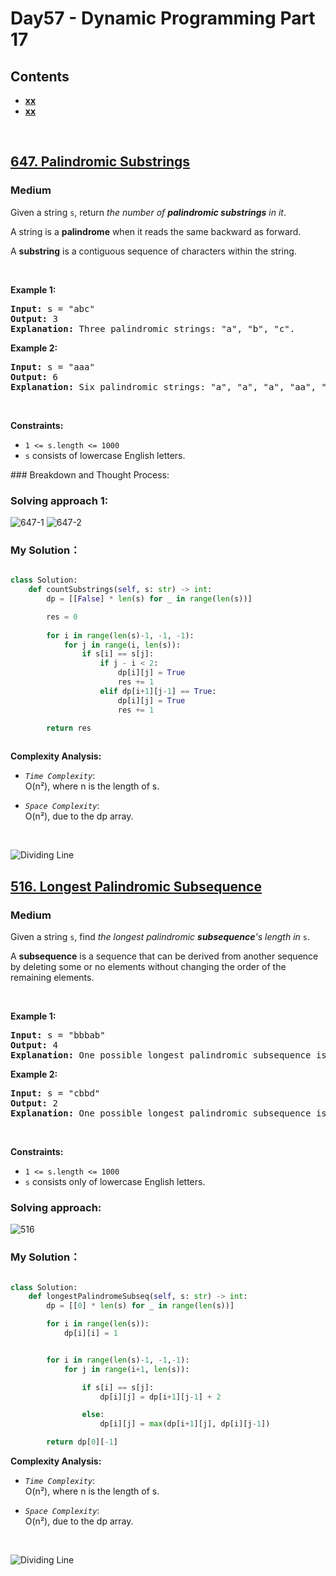 # Day57 - Dynamic Programming Part 17


## Contents
* **[xx](#647)**
* **[xx](#516)**


<br>
<h2 id = "647"><a href="https://leetcode.com/problems/palindromic-substrings">647. Palindromic Substrings</a></h2><h3>Medium</h3><p>Given a string <code>s</code>, return <em>the number of <strong>palindromic substrings</strong> in it</em>.</p>

<p>A string is a <strong>palindrome</strong> when it reads the same backward as forward.</p>

<p>A <strong>substring</strong> is a contiguous sequence of characters within the string.</p>

<p>&nbsp;</p>
<p><strong class="example">Example 1:</strong></p>

<pre>
<strong>Input:</strong> s = &quot;abc&quot;
<strong>Output:</strong> 3
<strong>Explanation:</strong> Three palindromic strings: &quot;a&quot;, &quot;b&quot;, &quot;c&quot;.
</pre>

<p><strong class="example">Example 2:</strong></p>

<pre>
<strong>Input:</strong> s = &quot;aaa&quot;
<strong>Output:</strong> 6
<strong>Explanation:</strong> Six palindromic strings: &quot;a&quot;, &quot;a&quot;, &quot;a&quot;, &quot;aa&quot;, &quot;aa&quot;, &quot;aaa&quot;.
</pre>

<p>&nbsp;</p>
<p><strong>Constraints:</strong></p>

<ul>
	<li><code>1 &lt;= s.length &lt;= 1000</code></li>
	<li><code>s</code> consists of lowercase English letters.</li>
</ul>
### Breakdown and Thought Process:  
<br>

### Solving approach 1:


![647-1](https://github.com/samuelusc/Algomuscle/blob/main/assets/Day57/LC647-th_1.jpg)
![647-2](https://github.com/samuelusc/Algomuscle/blob/main/assets/Day57/LC647-th_2.jpg)



### My Solution：

  
```python

class Solution:
    def countSubstrings(self, s: str) -> int:
        dp = [[False] * len(s) for _ in range(len(s))]

        res = 0
        
        for i in range(len(s)-1, -1, -1):
            for j in range(i, len(s)):
                if s[i] == s[j]:
                    if j - i < 2: 
                        dp[i][j] = True
                        res += 1
                    elif dp[i+1][j-1] == True:
                        dp[i][j] = True
                        res += 1

        return res               
                        
```



**Complexity Analysis:**  

- *`Time Complexity`*:<br>
O(n²), where n is the length of s.
  
- *`Space Complexity`*:<br>
O(n²), due to the dp array.
<br>

![Dividing Line](https://github.com/samuelusc/Algomuscle/blob/main/assets/CatDividing.png)
<br>




<h2 id = "516"><a href="https://leetcode.com/problems/longest-palindromic-subsequence">516. Longest Palindromic Subsequence</a></h2><h3>Medium</h3><p>Given a string <code>s</code>, find <em>the longest palindromic <strong>subsequence</strong>&#39;s length in</em> <code>s</code>.</p>

<p>A <strong>subsequence</strong> is a sequence that can be derived from another sequence by deleting some or no elements without changing the order of the remaining elements.</p>

<p>&nbsp;</p>
<p><strong class="example">Example 1:</strong></p>

<pre>
<strong>Input:</strong> s = &quot;bbbab&quot;
<strong>Output:</strong> 4
<strong>Explanation:</strong> One possible longest palindromic subsequence is &quot;bbbb&quot;.
</pre>

<p><strong class="example">Example 2:</strong></p>

<pre>
<strong>Input:</strong> s = &quot;cbbd&quot;
<strong>Output:</strong> 2
<strong>Explanation:</strong> One possible longest palindromic subsequence is &quot;bb&quot;.
</pre>

<p>&nbsp;</p>
<p><strong>Constraints:</strong></p>

<ul>
	<li><code>1 &lt;= s.length &lt;= 1000</code></li>
	<li><code>s</code> consists only of lowercase English letters.</li>
</ul>



### Solving approach:  


![516](https://github.com/samuelusc/Algomuscle/blob/main/assets/Day57/LC516-th.jpg)

 
### My Solution：

  
```python

class Solution:
    def longestPalindromeSubseq(self, s: str) -> int:
        dp = [[0] * len(s) for _ in range(len(s))]

        for i in range(len(s)):
            dp[i][i] = 1


        for i in range(len(s)-1, -1,-1):
            for j in range(i+1, len(s)):

                if s[i] == s[j]:
                    dp[i][j] = dp[i+1][j-1] + 2

                else:
                    dp[i][j] = max(dp[i+1][j], dp[i][j-1]) 

        return dp[0][-1]
```


**Complexity Analysis:**  

- *`Time Complexity`*:<br>
O(n²), where n is the length of s.
  
- *`Space Complexity`*:<br>
O(n²), due to the dp array.
<br>

![Dividing Line](https://github.com/samuelusc/Algomuscle/blob/main/assets/CatDividing.png)
<br>


